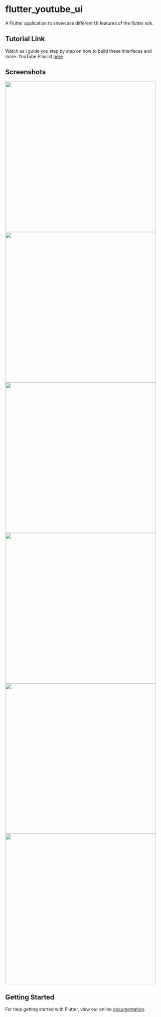# flutter_youtube_ui

A Flutter application to showcase different UI features of the flutter sdk.

## Tutorial Link
Watch as i guide you step by step on how to build these interfaces and more. YouTube Playlist [here](https://www.youtube.com/watch?v=zSqicZ8Ky7A&list=PLkf3n4moMnEBLOE-BU2ESbZtZqIKRKJwU)

## Screenshots

<img height="480px" src="screenshots/1.png"> <img height="480px" src="screenshots/2.png"> <img height="480px" src="screenshots/3.png"> <img height="480px" src="screenshots/5.png"> <img height="480px" src="screenshots/6.png"> <img height="480px" src="screenshots/4.png">

## Getting Started

For help getting started with Flutter, view our online
[documentation](https://flutter.io/).
